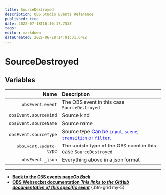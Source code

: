 ```yaml
---
title: SourceDestroyed
description: OBS Studio Events Reference
published: true
date: 2022-07-18T16:10:17.753Z
tags: 
editor: markdown
dateCreated: 2022-06-28T14:01:31.642Z
---
```


# SourceDestroyed

## Variables

Name | Description
----:|:------------
`obsEvent.event` | The OBS event in this case `SourceDestroyed`
`obsEvent.sourceKind` | Source kind
`obsEvent.sourceName` | Source name
`obsEvent.sourceType` | Source type <span style="color:blue">Can be `input`, `scene`, `transition` or `filter`.</span>
`obsEvent.update-type` | The update type of the OBS event in this case `SourceDestroyed`
`obsEvent._json` | Everything above in a json format

---

- [<i class="mdi mdi-chevron-left"></i>**Back to the OBS events page*Go Back***](/en/Broadcasters/OBS/Archive/Events)
- [<i class="mdi mdi-github"></i> **OBS Websocket documentation *This links to the GitHub documentation of this specific event***](https://github.com/obsproject/obs-websocket/blob/4.x-current/docs/generated/protocol.md#sourcedestroyed)
{.btn-grid my-5}
